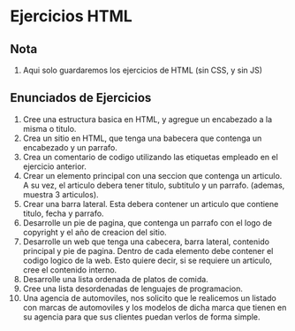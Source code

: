 # Ejercicios HTML

## Nota

1. Aqui solo guardaremos los ejercicios de HTML (sin CSS, y sin JS)


## Enunciados de Ejercicios

1. Cree una estructura basica en HTML, y agregue un encabezado a la misma o titulo.
2. Crea un sitio en HTML, que tenga una babecera que contenga un encabezado y un parrafo.
3. Crea un comentario de codigo utilizando las etiquetas empleado en el ejercicio anterior.
4. Crear un elemento principal con una seccion que contenga un articulo. A su vez, el articulo debera tener titulo, subtitulo y un parrafo. (ademas, muestra 3 articulos).
5. Crear una barra lateral. Esta debera contener un articulo que contiene titulo, fecha y parrafo.
6. Desarrolle un pie de pagina, que contenga un parrafo con el logo de copyright y el año de creacion del sitio.
7. Desarrolle un web que tenga una cabecera, barra lateral, contenido principal y pie de pagina. Dentro de cada elemento debe contener el codigo logico de la web. Esto quiere decir, si se requiere un articulo, cree el contenido interno.
8. Desarrolle una lista ordenada de platos de comida.
9. Cree una lista desordenadas de lenguajes de programacion. 
10. Una agencia de automoviles, nos solicito que le realicemos un listado con marcas de automoviles y los modelos de dicha marca que tienen en su agencia para que sus clientes puedan verlos de forma simple.